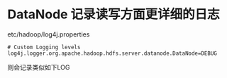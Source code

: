 # DataNode 记录读写方面更详细的日志

etc/hadoop/log4j.properties
```shell
# Custom Logging levels
log4j.logger.org.apache.hadoop.hdfs.server.datanode.DataNode=DEBUG
```

则会记录类似如下LOG
```text

```
